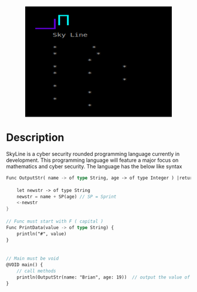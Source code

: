 <p align="center">
  <img align="center" width="400" height="300" src="SkyLineLogo.png">
</p>

# Description

SkyLine is a cyber security rounded programming language currently in development. This programming language will feature a major focus on mathematics and cyber security. The language has the below like syntax 

```rust
Func OutputStr( name -> of type String, age -> of type Integer ) |return of type String|  {
    
    let newstr -> of type String
    newstr = name + SP(age) // SP = Sprint
    <-newstr 
}

// Func must start with F ( capital )
Func PrintData(value -> of type String) {
    println("#", value) 
}


// Main must be void
@VOID main() {
    // call methods
    println(OutputStr(name: "Brian", age: 19))  // output the value of methods
}
```
